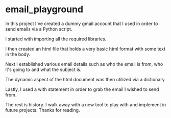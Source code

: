 # email_playground
In this project I've created a dummy gmail account that I used in order to send emails via a Python script. 

I started with importing all the required libraries. 

I then created an html file that holds a very basic html format with some text in the body. 

Next I established various email details such as who the email is from, who it's going to and what the subject is. 

The dynamic aspect of the html document was then utilized via a dictionary.

Lastly, I used a with statement in order to grab the email I wished to send from.

The rest is history. I walk away with a new tool to play with and implement in future projects. Thanks for reading.